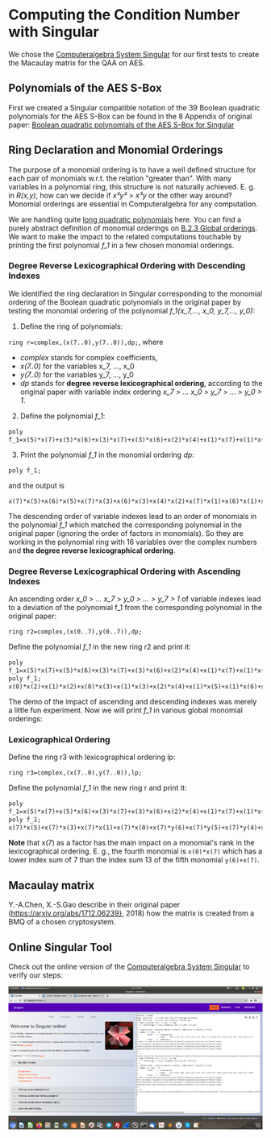 # Computing the Condition Number with Singular

We chose the [Computeralgebra System Singular](https://www.singular.uni-kl.de/) for our first tests to create the Macaulay matrix for the QAA on AES. 


## Polynomials of the AES S-Box

First we created a Singular compatible notation of the 39 Boolean quadratic polynomials for the AES S-Box can be found in the 8 Appendix of original paper: [Boolean quadratic polynomials of the AES S-Box for Singular](AES_polys_Chen_Gao_vars)



## Ring Declaration and Monomial Orderings

The purpose of a monomial ordering is to have a well defined structure for each pair of monomials w.r.t. the relation "greater than". With many variables in a polynomial ring, this structure is not naturally achieved. E. g. in *R(x,y)*, how can we decide if *x²y² > x³y* or the other way around? Monomial orderings are essential in Computeralgebra for any computation. 

We are handling quite [long quadratic polynomials]((AES_polys_Chen_Gao_vars)) here. You can find a purely abstract definition of monomial orderings on [B.2.3 Global orderings](https://www.singular.uni-kl.de/Manual/4-3-2/sing_978.htm#SEC1035). We want to make the impact to the related computations touchable by printing the first polynomial *f_1* in a few chosen monomial orderings.


### Degree Reverse Lexicographical Ordering with Descending Indexes

We identified the ring declaration in Singular corresponding to the monomial ordering of the Boolean quadratic polynomials in the original paper by testing the monomial ordering of the polynomial *f_1(x_7,..., x_0, y_7,..., y_0):*

1) Define the ring of polynomials:

`
ring r=complex,(x(7..0),y(7..0)),dp;
`, where

* *complex* stands for complex coefficients, 
* *x(7..0)* for the variables x_7, ..., x_0 
* *y(7..0)* for the variables y_7, ..., y_0 
* *dp* stands for **degree reverse lexicographical ordering**, according to the original paper with variable index ordering *x_7 > ... x_0 > y_7 > ... > y_0 > 1*.


2) Define the polynomial *f_1*:
```
poly f_1=x(5)*x(7)+x(5)*x(6)+x(3)*x(7)+x(3)*x(6)+x(2)*x(4)+x(1)*x(7)+x(1)*x(6)+x(1)*x(5)+x(1)*x(3)+x(1)*x(2)+x(0)*x(7)+x(0)*x(3)+x(0)*x(2)+x(6)*y(7)+x(7)*y(6)+x(6)*y(6)+x(7)*y(5)+x(5)*y(5)+x(7)*y(4)+x(1)*y(4)+x(2)*y(3)+x(0)*y(3)+x(6)*y(2)+x(4)*y(2)+x(3)*y(2)+x(0)*y(2)+x(4)*y(0)+x(2)*y(0)+x(7)+x(5)+x(3)+y(7)+y(2)+y(0)+1;
``` 

3) Print the polynomial *f_1* in the monomial ordering *dp*:

```
poly f_1;
```
and the output is
```
x(7)*x(5)+x(6)*x(5)+x(7)*x(3)+x(6)*x(3)+x(4)*x(2)+x(7)*x(1)+x(6)*x(1)+x(5)*x(1)+x(3)*x(1)+x(2)*x(1)+x(7)*x(0)+x(3)*x(0)+x(2)*x(0)+x(6)*y(7)+x(7)*y(6)+x(6)*y(6)+x(7)*y(5)+x(5)*y(5)+x(7)*y(4)+x(1)*y(4)+x(2)*y(3)+x(0)*y(3)+x(6)*y(2)+x(4)*y(2)+x(3)*y(2)+x(0)*y(2)+x(4)*y(0)+x(2)*y(0)+x(7)+x(5)+x(3)+y(7)+y(2)+y(0)+1
```

The descending order of variable indexes lead to an order of monomials in the polynomial *f_1* which matched the corresponding polynomial in the original paper (ignoring the order of factors in monomials). So they are working in the polynomial ring with 16 variables over the complex numbers and **the degree reverse lexicographical ordering**.


### Degree Reverse Lexicographical Ordering with Ascending Indexes

An ascending order *x_0 > ... x_7 > y_0 > ... > y_7 > 1* of variable indexes lead to a deviation of the polynomial f_1 from the corresponding polynomial in the original paper:

```
ring r2=complex,(x(0..7),y(0..7)),dp; 
```
Define the polynomial *f_1* in the new ring r2 and print it:
```
poly f_1=x(5)*x(7)+x(5)*x(6)+x(3)*x(7)+x(3)*x(6)+x(2)*x(4)+x(1)*x(7)+x(1)*x(6)+x(1)*x(5)+x(1)*x(3)+x(1)*x(2)+x(0)*x(7)+x(0)*x(3)+x(0)*x(2)+x(6)*y(7)+x(7)*y(6)+x(6)*y(6)+x(7)*y(5)+x(5)*y(5)+x(7)*y(4)+x(1)*y(4)+x(2)*y(3)+x(0)*y(3)+x(6)*y(2)+x(4)*y(2)+x(3)*y(2)+x(0)*y(2)+x(4)*y(0)+x(2)*y(0)+x(7)+x(5)+x(3)+y(7)+y(2)+y(0)+1;
poly f_1;
x(0)*x(2)+x(1)*x(2)+x(0)*x(3)+x(1)*x(3)+x(2)*x(4)+x(1)*x(5)+x(1)*x(6)+x(3)*x(6)+x(5)*x(6)+x(0)*x(7)+x(1)*x(7)+x(3)*x(7)+x(5)*x(7)+x(2)*y(0)+x(4)*y(0)+x(0)*y(2)+x(3)*y(2)+x(4)*y(2)+x(6)*y(2)+x(0)*y(3)+x(2)*y(3)+x(1)*y(4)+x(7)*y(4)+x(5)*y(5)+x(7)*y(5)+x(6)*y(6)+x(7)*y(6)+x(6)*y(7)+x(3)+x(5)+x(7)+y(0)+y(2)+y(7)+1
```

The demo of the impact of ascending and descending indexes was merely a little fun experiment. Now we will print *f_1* in various global monomial orderings:


### Lexicographical Ordering

Define the ring r3 with lexicographical ordering lp:
```
ring r3=complex,(x(7..0),y(7..0)),lp;
```
Define the polynomial *f_1* in the new ring r and print it:
```
poly f_1=x(5)*x(7)+x(5)*x(6)+x(3)*x(7)+x(3)*x(6)+x(2)*x(4)+x(1)*x(7)+x(1)*x(6)+x(1)*x(5)+x(1)*x(3)+x(1)*x(2)+x(0)*x(7)+x(0)*x(3)+x(0)*x(2)+x(6)*y(7)+x(7)*y(6)+x(6)*y(6)+x(7)*y(5)+x(5)*y(5)+x(7)*y(4)+x(1)*y(4)+x(2)*y(3)+x(0)*y(3)+x(6)*y(2)+x(4)*y(2)+x(3)*y(2)+x(0)*y(2)+x(4)*y(0)+x(2)*y(0)+x(7)+x(5)+x(3)+y(7)+y(2)+y(0)+1;
poly f_1;
x(7)*x(5)+x(7)*x(3)+x(7)*x(1)+x(7)*x(0)+x(7)*y(6)+x(7)*y(5)+x(7)*y(4)+x(7)+x(6)*x(5)+x(6)*x(3)+x(6)*x(1)+x(6)*y(7)+x(6)*y(6)+x(6)*y(2)+x(5)*x(1)+x(5)*y(5)+x(5)+x(4)*x(2)+x(4)*y(2)+x(4)*y(0)+x(3)*x(1)+x(3)*x(0)+x(3)*y(2)+x(3)+x(2)*x(1)+x(2)*x(0)+x(2)*y(3)+x(2)*y(0)+x(1)*y(4)+x(0)*y(3)+x(0)*y(2)+y(7)+y(2)+y(0)+1
```
**Note** that x(7) as a factor has the main impact on a monomial's rank in the lexicographical ordering. E. g., the fourth monomial is `x(0)*x(7)` which has a lower index sum of 7 than the index sum 13 of the fifth monomial `y(6)+x(7)`.


## Macaulay matrix

Y.-A.Chen, X.-S.Gao  describe in their original paper (https://arxiv.org/abs/1712.06239}, 2018) how the matrix is created from a BMQ of a chosen cryptosystem. 


## Online Singular Tool

Check out the online version of the [Computeralgebra System Singular](https://www.singular.uni-kl.de:8003/) to verify our steps:


![](pics/AES_S-Box_ring_vars_singular.png)





